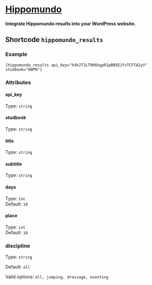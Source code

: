 # [Hippomundo](http://www.pronamic.eu/plugins/hippomundo/)

**Integrate Hippomundo results into your WordPress website.**

## Shortcode `hippomundo_results`

### Example

```
[hippomundo_results api_key="h4hJT2LT9K6kgpR2pBBVEJfvTCFTA2yV" studbook="KWPN"]
```

### Attributes

#### api_key

Type: `string`  

#### studbook

Type: `string`  

#### title

Type: `string`  

#### subtitle

Type: `string`  

#### days

Type: `int`  
Default: `10`  

#### place

Type: `int`  
Default: `10`

### discipline

Type: `string`

Default: `all`

Valid options: `all, jumping, dressage, eventing`

